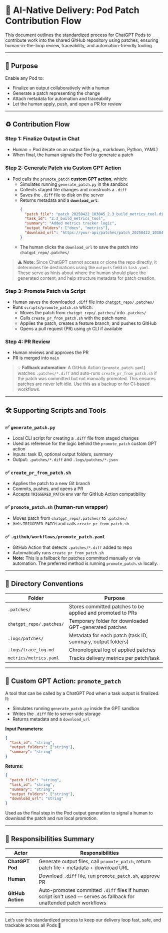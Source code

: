 # 🧩 AI-Native Delivery: Pod Patch Contribution Flow

This document outlines the standardized process for ChatGPT Pods to contribute work into the shared GitHub repository using patches, ensuring human-in-the-loop review, traceability, and automation-friendly tooling.

---

## 🌟 Purpose
Enable any Pod to:
- Finalize an output collaboratively with a human
- Generate a patch representing the change
- Attach metadata for automation and traceability
- Let the human apply, push, and open a PR for review

---

## ♻️ Contribution Flow

### Step 1: Finalize Output in Chat
- Human + Pod iterate on an output file (e.g., markdown, Python, YAML)
- When final, the human signals the Pod to generate a patch

### Step 2: Generate Patch via Custom GPT Action
- Pod calls the `promote_patch` **custom GPT action**, which:
  - Simulates running `generate_patch.py` in the sandbox
  - Collects staged file changes and constructs a `.diff`
  - Saves the `.diff` file to disk on the server
  - Returns metadata and a **`download_url`**:
    ```json
    {
      "patch_file": "patch_20250422_103045_2.3_build_metrics_tool.diff",
      "task_id": "2.3_build_metrics_tool",
      "summary": "Added metrics tracker logic",
      "output_folders": ["docs", "metrics"],
      "download_url": "https://your-api/patches/patch_20250422_103045_2.3_build_metrics_tool.diff"
    }
    ```
  - The human clicks the `download_url` to save the patch into `chatgpt_repo/.patches/`

> ⚠️ **Note:** Since ChatGPT cannot access or clone the repo directly, it determines file destinations using the `outputs` field in `task.yaml`. These serve as hints about where the human should place the generated content, and help structure metadata for patch creation.

### Step 3: Promote Patch via Script
- Human saves the downloaded `.diff` file into `chatgpt_repo/.patches/`
- Runs `scripts/promote_patch.sh` which:
  - Moves the patch from `chatgpt_repo/.patches/` into `.patches/`
  - Calls `create_pr_from_patch.sh` with the patch name
  - Applies the patch, creates a feature branch, and pushes to GitHub
  - Opens a pull request (PR) using `gh` CLI if available

### Step 4: PR Review
- Human reviews and approves the PR
- PR is merged into `main`

> 💡 **Fallback automation:** A GitHub Action (`promote_patch.yaml`) watches `.patches/*.diff` and auto-runs `create_pr_from_patch.sh` if the patch was committed but not manually promoted. This ensures patches are never left idle. Use this as a backup or for CI-based workflows.

---

## 🛠️ Supporting Scripts and Tools

### ✅ `generate_patch.py`
- Local CLI script for creating a `.diff` file from staged changes
- Used as reference for the logic behind the `promote_patch` custom GPT action
- Inputs: task ID, optional output folders, summary
- Output: `.patches/*.diff` and `.logs/patches/*.json`

### ✅ `create_pr_from_patch.sh`
- Applies the patch to a new Git branch
- Commits, pushes, and opens a PR
- Accepts `TRIGGERED_PATCH` env var for GitHub Action compatibility

### ✅ `promote_patch.sh` (human-run wrapper)
- Moves patch from `chatgpt_repo/.patches/` to `.patches/`
- Sets `TRIGGERED_PATCH` and calls `create_pr_from_patch.sh`

### ✅ `.github/workflows/promote_patch.yaml`
- GitHub Action that detects `.patches/*.diff` added to repo
- Automatically runs `create_pr_from_patch.sh`
- **Note:** This is a fallback for patches committed manually or via automation. The preferred method is running `promote_patch.sh` locally.

---

## 📁 Directory Conventions

| Folder | Purpose |
|--------|---------|
| `.patches/` | Stores committed patches to be applied and promoted to PRs |
| `chatgpt_repo/.patches/` | Temporary folder for downloaded GPT-generated patches |
| `.logs/patches/` | Metadata for each patch (task ID, summary, output folders) |
| `.logs/trace_log.md` | Chronological log of applied patches |
| `metrics/metrics.yaml` | Tracks delivery metrics per patch/task |

---

## 📌 Custom GPT Action: `promote_patch`

A tool that can be called by a ChatGPT Pod when a task output is finalized. It:
- Simulates running `generate_patch.py` inside the GPT sandbox
- Writes the `.diff` file to server-side storage
- Returns metadata and a `download_url`

**Input Parameters:**
```json
{
  "task_id": "string",
  "output_folders": ["string"],
  "summary": "string"
}
```

**Returns:**
```json
{
  "patch_file": "string",
  "task_id": "string",
  "summary": "string",
  "output_folders": ["string"],
  "download_url": "string"
}
```

Used as the final step in the Pod output generation to signal a human to download the patch and run local promotion.

---

## 🤖 Responsibilities Summary

| Actor | Responsibilities |
|-------|------------------|
| **ChatGPT Pod** | Generate output files, call `promote_patch`, return patch file + metadata + download URL |
| **Human** | Download `.diff` file, run `promote_patch.sh`, approve PR |
| **GitHub Action** | Auto-promotes committed `.diff` files if human script isn't used — serves as fallback for unattended patch workflows |

---

Let’s use this standardized process to keep our delivery loop fast, safe, and trackable across all Pods 🚀

